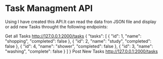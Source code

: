 # Task Managment API 
Using I have created this API.It can read the data fron JSON file and display or add new Tasks throught the following endpoints:

Get all Tasks
http://127.0.0.1:2000/tasks
{
    "tasks": [
        {
            "id": 1,
            "name": "shopping",
            "completed": false
        },
        {
            "id": 2,
            "name": "study",
            "completed": false
        },
        {
            "id": 4,
            "name": "shower",
            "completed": false
        },
        {
            "id": 3,
            "name": "washing",
            "complete": false
        }
    ]
}
Post New Tasks
http://127.0.0.1:2000/tasks
